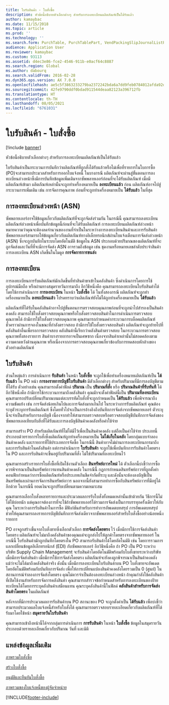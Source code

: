 ```yaml
---
title: ใบรับสินค้า - ใบสั่งซื้อ
description: หัวข้อนี้อธิบายตัวเลือกต่างๆ สำหรับการลงทะเบียนผลิตภัณฑ์เป็นได้รับแล้ว
author: kamaybac
ms.date: 11/15/2018
ms.topic: article
ms.prod: ''
ms.technology: ''
ms.search.form: PurchTable, PurchTablePart, VendPackingSlipJournalListPage, VendPackingSlipJournal
audience: Application User
ms.reviewer: kamaybac
ms.custom: 93113
ms.assetid: d4ec3e86-fce2-4546-911b-e0acf64c8887
ms.search.region: Global
ms.author: dabourq
ms.search.validFrom: 2016-02-28
ms.dyn365.ops.version: AX 7.0.0
ms.openlocfilehash: ae5c5f3863233279ba2372242bda6a7dd9feb0784012afda92d7bbec521b5f6c
ms.sourcegitcommit: 42fe9790ddf0bdad911544deaa82123a396712fb
ms.translationtype: HT
ms.contentlocale: th-TH
ms.lasthandoff: 08/05/2021
ms.locfileid: "6761031"
---
```

# <a name="product-receipt-against-purchase-orders"></a>ใบรับสินค้า - ใบสั่งซื้อ

[!include [banner](../includes/banner.md)]

หัวข้อนี้อธิบายตัวเลือกต่างๆ สำหรับการลงทะเบียนผลิตภัณฑ์เป็นได้รับแล้ว

ใบรับสินค้าเป็นกระบวนการบันทึกว่าผลิตภัณฑ์ที่ถูกสั่งได้รับแล้วหรือไม่เพื่อที่รายการในใบการซื้อ (PO)จะสามารถประมวลสำหรับการออกใบแจ้งหนี้ ในบางกรณี ผลิตภัณฑ์จะผ่านสู่ขั้นตอนการลงทะเบียนล่วงหน้าซึ่งมีการบันทึกข้อมูลเพิ่มเติมจากซัพพลายเออร์ก่อนที่จะได้รับผลิตภัณฑ์ เมื่อมีผลิตภัณฑ์เข้ามา ผลิตภัณฑ์เหล่านั้นจะถูกทำเครื่องหมายเป็น **ลงทะเบียนแล้ว** ก่อน ผลิตภัณฑ์อาจไปสู่กระบวนการเพิ่มเติม เช่น การจัดการคุณภาพ ก่อนที่จะถูกทำเครื่องหมายเป็น **ได้รับแล้ว** ในที่สุด

## <a name="preregistration-asn"></a>การลงทะเบียนล่วงหน้า (ASN)
ซัพพลายเออร์อาจใช้ข้อมูลเกี่ยวกับผลิตภัณฑ์ที่จะถูกจัดส่งร่วมกัน ในกรณีนี้ คุณสามารถลงทะเบียนผลิตภัณฑ์ล่วงหน้าเพื่อบันทึกข้อมูลนี้ก่อนที่จะได้รับผลิตภัณฑ์ การลงทะเบียนผลิตภัณฑ์ล่วงหน้าหมายความว่าคุณจะต้องลดจำนวนของงานที่จำเป็นในระหว่างการลงทะเบียนสินค้าและการรับสินค้า ซัพพลายเออร์สามารถให้ข้อมูลเกี่ยวกับผลิตภัณฑ์ทางอิเล็กทรอนิกส์ผ่านใบแจ้งเตือนการจัดส่งล่วงหน้า (ASN) ซึ่งจะถูกบันทึกในระบบโดยอัตโนมัติ ข้อมูลใน ASN ประกอบด้วยปริมาณของผลิตภัณฑ์ที่จะถูกจัดส่งและวันที่ที่จะมีการจัดส่ง ASN อาจรวมถึงข้อมูล เช่น ชุดงานหรือหมายเลขลำดับประจำสินค้า การลงทะเบียน ASN เกิดขึ้นในโมดูล **การจัดการการขนส่ง**

## <a name="registration"></a>การลงทะเบียน
การลงทะเบียนการรับผลิตภัณฑ์มักเกิดขึ้นที่ท่าสินค้าขาเข้าในคลังสินค้า ซี่งดำเนินการโดยการใช้อุปกรณ์มือถือ หรือผ่านทางสมุดรายวันการมาถึง อีกวิธีหนึ่งคือ คุณสามารถลงทะเบียนใบรับสินค้าได้โดยใช้การดำเนินการ **การลงทะเบียน** ในหน้า **ใบสั่งซื้อ** ได้ ในทั้งสองกรณี ผลิตภัณฑ์จะถูกทำเครื่องหมายเป็น **ลงทะเบียนแล้ว** โปรดทราบว่าผลิตภัณฑ์ยังไม่ได้ถูกทำเครื่องหมายเป็น **ได้รับแล้ว**  

ผลิตภัณฑ์ที่ได้รับในคลังสินค้าอาจไปสู่ขั้นตอนการตรวจสอบคุณภาพก่อนที่จะถูกนำไปสำรองเป็นสินค้าคงคลัง สามารถใช้ใบสั่งตรวจสอบคุณภาพหรือใบสั่งตรวจสอบสินค้าในการดำเนินการตรวจสอบคุณภาพได้ ถ้ามีการใช้ใบสั่งตรวจสอบคุณภาพ คุณสามารถกำหนดค่ากระบวนการบล็อคผลิตภัณฑ์ชั่วคราวผ่านการจองในขณะที่กำลังตรวจสอบ ถ้ามีการใช้ใบสั่งตรวจสอบสินค้า ผลิตภัณฑ์จะถูกย้ายไปที่คลังสินค้าอื่นเพื่อรอการตรวจสอบ คลังสินค้านี้เรียกว่าคลังสินค้าตรวจสอบ ในกระบวนการตรวจสอบคุณภาพทั้งสองรายการ สินค้าบางรายการอาจเป็นเศษซาก เนื่องจากสินค้าเหล่านั้นไม่สอดคล้องตามความคาดหวังด้านคุณภาพ หรือเนื่องจากการตรวจสอบคุณภาพเกี่ยวข้องกับการทดสอบหักล้างของตัวอย่างผลิตภัณฑ์

## <a name="product-receipt"></a>ใบรับสินค้า
ส่วนใหญ่แล้ว การดำเนินการ **รับสินค้า** ในหน้า **ใบสั่งซื้อ** จะถูกใช้เพื่อทำเครื่องหมายผลิตภัณฑ์เป็น **ได้รับแล้ว** ใน PO หน้า **การลงรายการบัญชีใบรับสินค้า** มีตัวเลือกต่างๆ สำหรับปริมาณที่มีการลงบัญชีตามที่ได้รับ ตัวอย่างเช่น คุณสามารถตั้งค่าฟิลด์ **ปริมาณ** เป็น **ปริมาณที่สั่ง** หรือ **ปริมาณสินค้าที่รับทันที** ได้ อีกวิธีหนึ่งคือ ถ้ามีการใช้กระบวนการมาถึงคลังสินค้า คุณมักจะตั้งค่าฟิลด์นี้เป็น **ปริมาณที่ลงทะเบียน** คุณสามารถปรับเปลี่ยนปริมาณบนแต่ละบรรทัดใบสั่งที่จะถูกกำหนดเป็น **ได้รับแล้ว** เพื่อพิจารณาถึงความขัดแย้ง เช่น การจัดส่งน้อยเกินไปและการจัดส่งมากเกินไป ในระหว่างการรับผลิตภัณฑ์ คุณต้องระบุตัวระบุการรับผลิตภัณฑ์ ซึ่งโดยทั่วไปจะเป็นการอ้างอิงถึงบันทึกการจัดส่งจากซัพพลายเออร์ ตัวระบุนี้จะจำเป็นสำหรับการลงบัญชี เนื่องจากทำให้สามารถตรวจสอบหรือตรวจสอบบัญชีบันทึกการจัดส่งของซัพพลายเออเทียบกับสิ่งที่ได้รับและการลงบัญชีสินค้าคงคลังหรือค่าใช้จ่าย  

สามารถสร้าง PO สำหรับผลิตภัณฑ์ที่ไม่ได้มีไว้เพื่อเป็นสินค้าคงคลัง แต่ถือเป็นค่าใช้จ่าย ประเภทนี้ประกอบด้วยรายการใบสั่งซึ่งผลิตภัณฑ์ถูกทำเครื่องหมายเป็น **ไม่ได้เก็บในคลัง** โดยกลุ่มแบบจำลองสินค้าคงคลัง และรายการที่ใช้ประเภทการจัดซื้อ ในกรณีนี้ สินค้าอาจไม่ผ่านการลงทะเบียนการมาถึงและการรับสินค้าในคลังสินค้า แต่การดำเนินการ **ใบรับสินค้า** จะถูกใช้เพื่อบันทึกการรับสินค้าโดยตรงใน PO และการรับสินค้าจะขึ้นอยู่กับปริมาณที่สั่ง ไม่ใช่ปริมาณที่ลงทะเบียนไว้  

คุณสามารถสร้างรายการใบสั่งซื้อที่เปิดใช้งานตัวเลือก **สินทรัพย์ถาวรใหม่** ได้ ตัวเลือกนี้บ่งชี้ว่าการซื้อควรพิจารณาเป็นสินทรัพย์ถาวรแทนสินค้าคงคลัง ในกรณีนี้ กฎการกำหนดสินทรัพย์ถาวรที่ถูกตั้งค่าคอนฟิกกำหนดว่าการซื้อผลิตภัณฑ์หรือประเภทเกินขีดจำกัดที่ระบุ และดังนั้นจะต้องลงบัญชีเป็นสินทรัพย์และผ่านการจัดการสินทรัพย์ถาวร นอกจากนี้ยังสามารถทำการซื้อกับสินทรัพย์ถาวรที่มีอยู่ได้อีกด้วย ในกรณีนี้ ยอดเงินจะถูกปรับเปลี่ยนตามความเหมาะสม  

คุณสามารถเลือกใบสั่งหลายรายการและประมวลผลการรับใบสั่งทั้งหมดเหล่านั้นเข้าด้วยกัน วิธีการนี้ไม่ได้ใช้บ่อยนัก แต่คุณอาจต้องการที่จะใช้ถ้าซัพพลายเออร์ได้รวมการจัดส่งเป็นการบรรทุกครั้งเดียวให้กับคุณ ในระหว่างการรับสินค้าในการซื้อ มีฟังก์ชันสำหรับการทำการอัพเดตบทสรุป การอัพเดตบทสรุปช่วยให้คุณสามารถลงรายการบัญชีบันทึกการจัดส่งเดียวจากซัพพลายเออร์สำหรับใบสั่งซื้ออย่างน้อยหนึ่งรายการ  

PO อาจถูกสร้างขึ้นจากใบสั่งขายซึ่งเลือกตัวเลือก **การจัดส่งโดยตรง** ไว้ เมื่อมีการใช้การจัดส่งสินค้าโดยตรง ผลิตภัณฑ์จะไม่มาถึงคลังสินค้าของคุณแต่จะถูกส่งไปให้ลูกค้าโดยตรงจากซัพพลายเออร์ ในกรณีนี้ ใบรับสินค้ามักถูกบันทึกโดยตรงใน PO สามารถรับสินค้าได้โดยอัตโนมัติ เช่น โดยการรวมการแลกเปลี่ยนข้อมูลอิเล็กทรอนิกส์ (EDI) กับซัพพลายเออร์ อีกวิธีหนึ่งคือ ถ้า PO เป็น PO ระหว่างบริษัท Supply Chain Management จะรับสินค้าโดยอัตโนมัติพร้อมกับใบสั่งขายระหว่างบริษัทเมื่อมีการจัดส่งสินค้า เมื่อมีการใช้การจัดส่งโดยตรง ผลิตภัณฑ์จะยังคงถูกพิจารณาเป็นสินค้าคงคลัง แม้ว่าจะไม่ได้มาถึงคลังสินค้าจริง ดังนั้น เมื่อมีการลงทะเบียนใบรับสินค้าบน PO ใบสั่งขายจะอัพเดตโดยอัตโนมัติพร้อมกับบันทึกการจัดส่ง เพื่อให้การเปลี่ยนแปลงสินค้าคงคลังโดยรวมเป็น 0 (ศูนย์) ในสถานการณ์จำลองการจัดส่งโดยตรง คุณไม่ควรจำเป็นต้องลงทะเบียนล่วงหน้า ถ้าคุณกำลังใช้คลังสินค้าที่เปิดใช้งานสำหรับการจัดการคลังสินค้า คุณสามารถสำรวจข้อกำหนดสำหรับการลงทะเบียนของป้ายทะเบียนได้โดยการระบุคลังสินค้าเสมือนแทน คุณระบุคลังสินค้านี้ในฟิลด์ **คลังสินค้าสำหรับการจัดส่งสินค้าโดยตรง** ในผลิตภัณฑ์ 

หลังจากที่มีการประมวลผลการรับสินค้าบน PO สถานะของ PO จะถูกตั้งค่าเป็น **ได้รับแล้ว** เพื่อบ่งชี้ว่าสามารถประมวลผลใบแจ้งหนี้สำหรับใบสั่งได้ คุณสามารถตรวจสอบรายละเอียดเกี่ยวกับผลิตภัณฑ์ที่ได้รับมาโดยใช้หน้า **สมุดรายวันใบรับสินค้า**  

คุณสามารถเข้าถึงหน้านี้ได้จากกลุ่มการดำเนินการ **การรับสินค้า** ในหน้า **ใบสั่งซื้อ** ข้อมูลในสมุดรายวันประกอบด้วยรายละเอียดเกี่ยวกับปริมาณ วันที่ และมิติ

## <a name="additional-resources"></a>แหล่งข้อมูลเพิ่มเติม

[ภาพรวมใบสั่งซื้อ](purchase-order-overview.md)

[สร้างใบสั่งซื้อ](purchase-order-creation.md)

[อนุมัติและยืนยันใบสั่งซื้อ](purchase-order-approval-confirmation.md)

[ภาพรวมของใบแจ้งหนี้ของผู้จัดจำหน่าย](../../finance/accounts-payable/vendor-invoices-overview.md)





[!INCLUDE[footer-include](../../includes/footer-banner.md)]